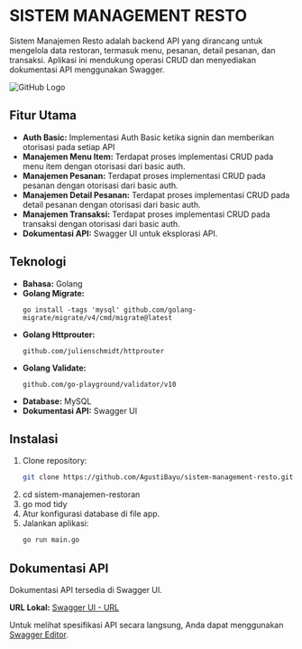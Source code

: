 # SISTEM MANAGEMENT RESTO
Sistem Manajemen Resto adalah backend API yang dirancang untuk mengelola data restoran, termasuk menu, pesanan, detail pesanan, dan transaksi. Aplikasi ini mendukung operasi CRUD dan menyediakan dokumentasi API menggunakan Swagger.

![GitHub Logo](https://cdn.prod.website-files.com/6100d0111a4ed76bc1b9fd54/62217e885f52b860da9f00cc_Apa%20Itu%20Golang%3F%20Apa%20Saja%20Fungsi%20Dan%20Keunggulannya%20-%20Binar%20Academy.jpeg)

## Fitur Utama
- **Auth Basic:** Implementasi Auth Basic ketika signin dan memberikan otorisasi pada setiap API   
- **Manajemen Menu Item:** Terdapat proses implementasi CRUD pada menu item dengan otorisasi dari basic auth.
- **Manajemen Pesanan:** Terdapat proses implementasi CRUD pada pesanan dengan otorisasi dari basic auth.
- **Manajemen Detail Pesanan:** Terdapat proses implementasi CRUD pada detail pesanan dengan otorisasi dari basic auth.
- **Manajemen Transaksi:** Terdapat proses implementasi CRUD pada transaksi dengan otorisasi dari basic auth.
- **Dokumentasi API:** Swagger UI untuk eksplorasi API.

## Teknologi
- **Bahasa:** Golang
- **Golang Migrate:**
    ```bach
    go install -tags 'mysql' github.com/golang-migrate/migrate/v4/cmd/migrate@latest
- **Golang Httprouter:**
    ```bach
    github.com/julienschmidt/httprouter
- **Golang Validate:**
    ```bach
    github.com/go-playground/validator/v10
- **Database:** MySQL
- **Dokumentasi API:** Swagger UI

## Instalasi
1. Clone repository:
   ```bash
   git clone https://github.com/AgustiBayu/sistem-management-resto.git
   
2. cd sistem-manajemen-restoran
3. go mod tidy
4. Atur konfigurasi database di file app.
5. Jalankan aplikasi:
    ```bash
    go run main.go

## Dokumentasi API
Dokumentasi API tersedia di Swagger UI.

**URL Lokal:** [Swagger UI - URL](http://localhost:3000/swagger/index.html)

Untuk melihat spesifikasi API secara langsung, Anda dapat menggunakan [Swagger Editor](https://editor.swagger.io/).